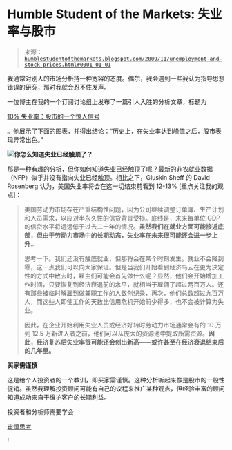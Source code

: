 <!--yml

分类：未分类

日期：2024-05-18 00:43:04

-->

# Humble Student of the Markets: 失业率与股市

> 来源：[`humblestudentofthemarkets.blogspot.com/2009/11/unemployment-and-stock-prices.html#0001-01-01`](https://humblestudentofthemarkets.blogspot.com/2009/11/unemployment-and-stock-prices.html#0001-01-01)

我通常对别人的市场分析持一种宽容的态度。偶尔，我会遇到一些我认为指导思想错误的研究，那时我就会忍不住发声。

一位博主在我的一个订阅讨论组上发布了一篇引人入胜的分析文章，标题为

[10% 失业率：股市的一个惊人信号](http://www.jimkopas.com/archives/211)

。他展示了下面的图表，并得出结论：“历史上，在失业率达到峰值之后，股市表现异常出色。”

![](https://blogger.googleusercontent.com/img/b/R29vZ2xl/AVvXsEjXhU7WnnXptBCV5Fv42HkrwMYHTLfG1uWQMzI-Ww1tUEcjQxx_C19CCbHKbZ8H2229c2bAaeRr2ZOV_jw7-EdKGEcMoh9XjSYlnHFniOoi-kw4A3HaAtp6aY7MBJLJ2NSRKarUPjdUsjqf/s1600-h/Stock-Prices-vs_-unemployment.bmp)**你怎么知道失业已经触顶了？**

那是一种有趣的分析，但你如何知道失业已经触顶了呢？最新的非农就业数据（NFP）似乎并没有指向失业已经触顶。相比之下，Gluskin Sheff 的 David Rosenberg 认为，美国失业率将会在这一切结束前看到 12-13% [重点关注我的观点]：

> 美国劳动力市场存在严重结构性问题，因为公司继续调整订单簿、生产计划和人员需求，以应对半永久性的信贷背景受损。底线是，未来每单位 GDP 的信贷水平将远远低于过去二十年的情况。**虽然我们在就业方面可能接近底部，但由于劳动力市场中的长期动态，失业率在未来很可能还会进一步上升**…
> 
> 思考一下。我们还没有触底就业，但那将会在某个时刻发生。就业不会降到零，这一点我们可以向大家保证。但是当我们开始看到经济乌云在更为决定性的方式中散去时，雇主们可能会首先做什么呢？显然，他们会开始增加工作时间，只要恢复到经济衰退前的水平，就相当于雇佣了超过两百万人。还有那些被临时解雇到做兼职工作的人数创纪录，再次，他们总数超过九百万人，而这些人即使工作的天数比信用危机开始前少得多，也不会被计算为失业。
> 
> 因此，在企业开始利用失业人员或经济好转时劳动力市场通常会有的 10 万到 12.5 万新进入者之前，他们可以从庞大的资源池中提取所需资源。**因此，经济复苏后失业率很可能还会创出新高——或许甚至在经济衰退结束后的几年里。**

**买家需谨慎**

这是给个人投资者的一个教训，即买家需谨慎。这种分析听起来像是股市的一般性促销。虽然我理解投资顾问可能有自己的议程来推广某种观点，但经验丰富的顾问知道成功来自于维护客户的长期利益。

投资者和分析师需要学会

[审慎思考](http://humblestudentofthemarkets.blogspot.com/2009/06/financial-modelers-need-to-thimk.html)

!
